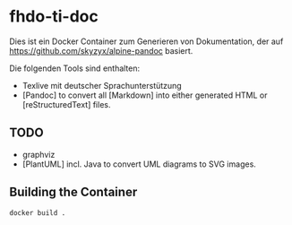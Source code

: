 # fhdo-ti-doc

Dies ist ein Docker Container zum Generieren von Dokumentation, der auf https://github.com/skyzyx/alpine-pandoc basiert.

Die folgenden Tools sind enthalten:
* Texlive mit deutscher Sprachunterstützung
* [Pandoc] to convert all [Markdown] into either generated HTML or [reStructuredText] files.

## TODO
* graphviz
* [PlantUML] incl. Java to convert UML diagrams to SVG images.

## Building the Container

```bash
docker build .
```

